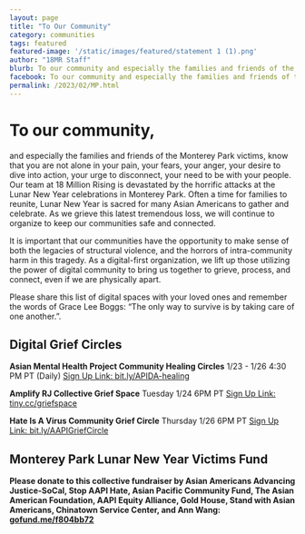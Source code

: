 ```yaml
---
layout: page
title: "To Our Community"
category: communities
tags: featured
featured-image: '/static/images/featured/statement 1 (1).png'
author: "18MR Staff" 
blurb: To our community and especially the families and friends of the Monterey Park victims, know that you are not alone in your pain, your fears, your anger, your desire to dive into action, your urge to disconnect, your need to be with your people. 
facebook: To our community and especially the families and friends of the Monterey Park victims, know that you are not alone in your pain, your fears, your anger, your desire to dive into action, your urge to disconnect, your need to be with your people. 
permalink: /2023/02/MP.html
---
```


<h1>To our community,</h1>

and especially the families and friends of the Monterey Park victims, know that you are not alone in your pain, your fears, your anger, your desire to dive into action, your urge to disconnect, your need to be with your people. Our team at 18 Million Rising is devastated by the horrific attacks at the Lunar New Year celebrations in Monterey Park. Often a time for families to reunite, Lunar New Year is sacred for many Asian Americans to gather and celebrate. As we grieve this latest tremendous loss, we will continue to organize to keep our communities safe and connected. 

It is important that our communities have the opportunity to make sense of both the legacies of structural violence, and the horrors of intra-community harm in this tragedy. As a digital-first organization, we lift up those utilizing the power of digital community to bring us together to grieve, process, and connect, even if we are physically apart. 

Please share this list of digital spaces with your loved ones and remember the words of Grace Lee Boggs: “The only way to survive is by taking care of one another.”.

<h2>Digital Grief Circles</h2>

<b>Asian Mental Health Project Community Healing Circles</b> 
1/23 - 1/26 4:30 PM PT (Daily)
[Sign Up Link: bit.ly/APIDA-healing](bit.ly/APIDA-healing)  

<b>Amplify RJ Collective Grief Space</b>
Tuesday 1/24 6PM PT
[Sign Up Link: tiny.cc/griefspace](tiny.cc/griefspace) 

<b>Hate Is A Virus Community Grief Circle</b> 
Thursday 1/26 6PM PT
[Sign Up Link: bit.ly/AAPIGriefCircle](bit.ly/AAPIGriefCircle)


<h2>Monterey Park Lunar New Year Victims Fund</h2>

<b>Please donate to this collective fundraiser by Asian Americans Advancing Justice-SoCal, Stop AAPI Hate, Asian Pacific Community Fund, The Asian American Foundation, AAPI Equity Alliance, Gold House, Stand with Asian Americans, Chinatown Service Center, and Ann Wang:
[gofund.me/f804bb72](gofund.me/f804bb72)

<br>
